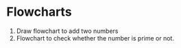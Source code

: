 # Flowcharts
1. Draw flowchart to add two numbers
2. Flowchart to check whether the number is prime or not.
